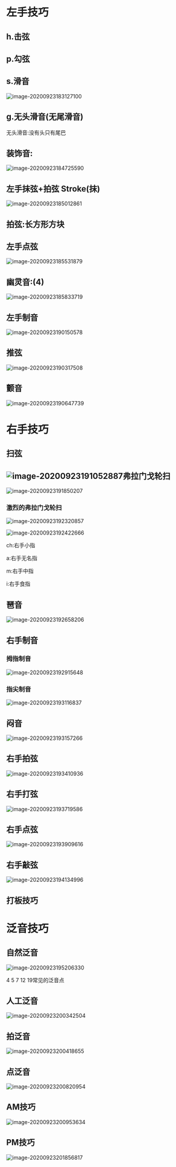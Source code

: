 # 左手技巧

## h.击弦

## p.勾弦

## s.滑音

![image-20200923183127100](C:\Users\33795\AppData\Roaming\Typora\typora-user-images\image-20200923183127100.png)

## g.无头滑音(无尾滑音)

无头滑音:没有头只有尾巴

## 装饰音:

![image-20200923184725590](C:\Users\33795\AppData\Roaming\Typora\typora-user-images\image-20200923184725590.png)

## 左手抹弦+拍弦   Stroke(抹)

![image-20200923185012861](C:\Users\33795\AppData\Roaming\Typora\typora-user-images\image-20200923185012861.png)

## 拍弦:长方形方块

## 左手点弦

![image-20200923185531879](C:\Users\33795\AppData\Roaming\Typora\typora-user-images\image-20200923185531879.png)

## 幽灵音:(4)

![image-20200923185833719](C:\Users\33795\AppData\Roaming\Typora\typora-user-images\image-20200923185833719.png)

## 左手制音

![image-20200923190150578](C:\Users\33795\AppData\Roaming\Typora\typora-user-images\image-20200923190150578.png)

## 推弦

![image-20200923190317508](C:\Users\33795\AppData\Roaming\Typora\typora-user-images\image-20200923190317508.png)

## 颤音

![image-20200923190647739](C:\Users\33795\AppData\Roaming\Typora\typora-user-images\image-20200923190647739.png)

# 右手技巧

## 扫弦 

## ![image-20200923191052887](C:\Users\33795\AppData\Roaming\Typora\typora-user-images\image-20200923191052887.png)弗拉门戈轮扫

![image-20200923191850207](C:\Users\33795\AppData\Roaming\Typora\typora-user-images\image-20200923191850207.png)

### 激烈的弗拉门戈轮扫

![image-20200923192320857](C:\Users\33795\AppData\Roaming\Typora\typora-user-images\image-20200923192320857.png)

![image-20200923192422666](C:\Users\33795\AppData\Roaming\Typora\typora-user-images\image-20200923192422666.png)

ch:右手小指

a:右手无名指

m:右手中指

i:右手食指

## 琶音

![image-20200923192658206](C:\Users\33795\AppData\Roaming\Typora\typora-user-images\image-20200923192658206.png)

## 右手制音

### 拇指制音

![image-20200923192915648](C:\Users\33795\AppData\Roaming\Typora\typora-user-images\image-20200923192915648.png)

### 指尖制音

![image-20200923193116837](C:\Users\33795\AppData\Roaming\Typora\typora-user-images\image-20200923193116837.png)

## 闷音

![image-20200923193157266](C:\Users\33795\AppData\Roaming\Typora\typora-user-images\image-20200923193157266.png)

## 右手拍弦

![image-20200923193410936](C:\Users\33795\AppData\Roaming\Typora\typora-user-images\image-20200923193410936.png)

## 右手打弦

![image-20200923193719586](C:\Users\33795\AppData\Roaming\Typora\typora-user-images\image-20200923193719586.png)

## 右手点弦

![image-20200923193909616](C:\Users\33795\AppData\Roaming\Typora\typora-user-images\image-20200923193909616.png)

## 右手敲弦

![image-20200923194134996](C:\Users\33795\AppData\Roaming\Typora\typora-user-images\image-20200923194134996.png)

## 打板技巧

# 泛音技巧

## 自然泛音

![image-20200923195206330](C:\Users\33795\AppData\Roaming\Typora\typora-user-images\image-20200923195206330.png)

4 5 7 12 19常见的泛音点

## 人工泛音

![image-20200923200342504](C:\Users\33795\AppData\Roaming\Typora\typora-user-images\image-20200923200342504.png)

## 拍泛音

![image-20200923200418655](C:\Users\33795\AppData\Roaming\Typora\typora-user-images\image-20200923200418655.png)

## 点泛音

![image-20200923200820954](C:\Users\33795\AppData\Roaming\Typora\typora-user-images\image-20200923200820954.png)

## AM技巧

![image-20200923200953634](C:\Users\33795\AppData\Roaming\Typora\typora-user-images\image-20200923200953634.png)

## PM技巧

![image-20200923201856817](C:\Users\33795\AppData\Roaming\Typora\typora-user-images\image-20200923201856817.png)